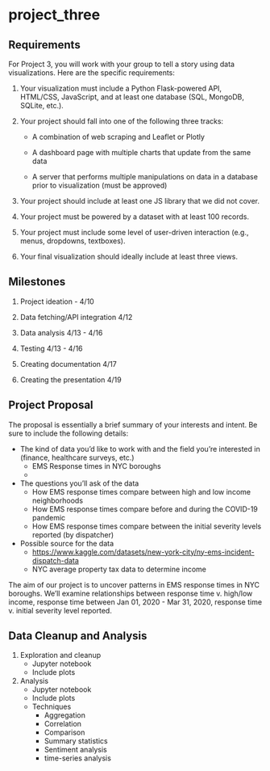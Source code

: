 # project_three

## Requirements
For Project 3, you will work with your group to tell a story using data visualizations. Here are the specific requirements:

1. Your visualization must include a Python Flask-powered API, HTML/CSS, JavaScript, and at least one database (SQL, MongoDB, SQLite, etc.).

2. Your project should fall into one of the following three tracks:

    - A combination of web scraping and Leaflet or Plotly

    - A dashboard page with multiple charts that update from the same data

    - A server that performs multiple manipulations on data in a database prior to visualization (must be approved)

3. Your project should include at least one JS library that we did not cover.

4. Your project must be powered by a dataset with at least 100 records.

5. Your project must include some level of user-driven interaction (e.g., menus, dropdowns, textboxes).

6. Your final visualization should ideally include at least three views.

## Milestones
1. Project ideation - 4/10

2. Data fetching/API integration 4/12

3. Data analysis 4/13 - 4/16

4. Testing 4/13 - 4/16

5. Creating documentation 4/17

6. Creating the presentation 4/19

## Project Proposal
The proposal is essentially a brief summary of your interests and intent. Be sure to include the following details:

- The kind of data you’d like to work with and the field you’re interested in (finance, healthcare surveys, etc.)
    - EMS Response times in NYC boroughs
    - 
- The questions you’ll ask of the data
    - How EMS response times compare between high and low income neighborhoods
    - How EMS response times compare before and during the COVID-19 pandemic
    - How EMS response times compare between the initial severity levels reported (by dispatcher)
- Possible source for the data
    -  https://www.kaggle.com/datasets/new-york-city/ny-ems-incident-dispatch-data
    -  NYC average property tax data to determine income

The aim of our project is to uncover patterns in EMS response times in NYC boroughs. We’ll examine relationships between response time v. high/low income, response time between Jan 01, 2020 - Mar 31, 2020, response time v. initial severity level reported.

## Data Cleanup and Analysis

1. Exploration and cleanup
    - Jupyter notebook
    - Include plots
2. Analysis
    - Jupyter notebook
    - Include plots
    - Techniques
      - Aggregation
      - Correlation
      - Comparison
      - Summary statistics
      - Sentiment analysis
      - time-series analysis
